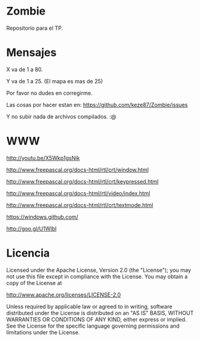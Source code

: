 Zombie
======

Repositorio para el TP.

Mensajes
======

X va de 1 a 80.

Y va de 1 a 25. (El mapa es mas de 25)

Por favor no dudes en corregirme.

Las cosas por hacer estan en: https://github.com/keze87/Zombie/issues

Y no subir nada de archivos compilados. :@

WWW
======

http://youtu.be/X5Wkp1gsNik

http://www.freepascal.org/docs-html/rtl/crt/window.html

http://www.freepascal.org/docs-html/rtl/crt/keypressed.html

http://www.freepascal.org/docs-html/rtl/video/index.html

http://www.freepascal.org/docs-html/rtl/crt/textmode.html

https://windows.github.com/

http://goo.gl/U1WIbl

Licencia
======

Licensed under the Apache License, Version 2.0 (the "License");
you may not use this file except in compliance with the License.
You may obtain a copy of the License at

   http://www.apache.org/licenses/LICENSE-2.0

Unless required by applicable law or agreed to in writing, software
distributed under the License is distributed on an "AS IS" BASIS,
WITHOUT WARRANTIES OR CONDITIONS OF ANY KIND, either express or implied.
See the License for the specific language governing permissions and
limitations under the License.
